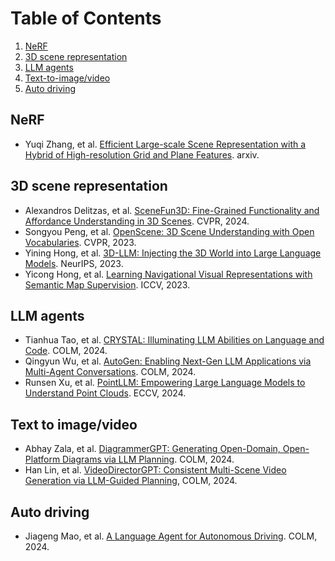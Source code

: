# Table of Contents  
1. [NeRF](#nerf)  
2. [3D scene representation](#3d-scene-rep)
3. [LLM agents](#llm-agent)
4. [Text-to-image/video](#t2iv)
5. [Auto driving](#auto-drive)  

## NeRF  
<a name="nerf"></a>

- Yuqi Zhang, et al. [Efficient Large-scale Scene Representation with a Hybrid of High-resolution Grid and Plane Features](https://arxiv.org/pdf/2303.03003). arxiv.  

## 3D scene representation  
<a name="3d-scene-rep"></a>

- Alexandros Delitzas, et al. [SceneFun3D:  Fine-Grained Functionality and Affordance Understanding in 3D Scenes](https://openaccess.thecvf.com/content/CVPR2024/papers/Delitzas_SceneFun3D_Fine-Grained_Functionality_and_Affordance_Understanding_in_3D_Scenes_CVPR_2024_paper.pdf). CVPR, 2024.  
- Songyou Peng, et al. [OpenScene: 3D Scene Understanding with Open Vocabularies](https://arxiv.org/pdf/2211.15654). CVPR, 2023.
- Yining Hong, et al. [3D-LLM: Injecting the 3D World into Large Language Models](https://arxiv.org/pdf/2307.12981). NeurIPS, 2023.  
- Yicong Hong, et al. [Learning Navigational Visual Representations with Semantic Map Supervision](https://openaccess.thecvf.com/content/ICCV2023/papers/Hong_Learning_Navigational_Visual_Representations_with_Semantic_Map_Supervision_ICCV_2023_paper.pdf#:~:text=Inspired%20by%20the%20behavior%20that%20hu-mans%20naturally%20build). ICCV, 2023.  

## LLM agents
<a name="llm-agent"></a>

- Tianhua Tao, et al. [CRYSTAL: Illuminating LLM Abilities on Language and Code](https://openreview.net/attachment?id=kWnlCVcp6o&name=pdf). COLM, 2024.
- Qingyun Wu, et al. [AutoGen: Enabling Next-Gen LLM Applications via Multi-Agent Conversations](https://openreview.net/attachment?id=BAakY1hNKS&name=pdf). COLM, 2024.  
- Runsen Xu, et al. [PointLLM: Empowering Large Language Models to Understand Point Clouds](https://arxiv.org/pdf/2308.16911). ECCV, 2024.  

## Text to image/video
<a name="t2iv"></a>

- Abhay Zala, et al. [DiagrammerGPT: Generating Open-Domain, Open-Platform Diagrams via LLM Planning](https://openreview.net/attachment?id=NV8yRJRET1&name=pdf). COLM, 2024.
- Han Lin, et al. [VideoDirectorGPT: Consistent Multi-Scene Video Generation via LLM-Guided Planning](https://openreview.net/attachment?id=sKNIjS2brr&name=pdf), COLM, 2024.

## Auto driving
<a name="auto-drive"></a>

- Jiageng Mao, et al. [A Language Agent for Autonomous Driving](https://openreview.net/attachment?id=UPE6WYE8vg&name=pdf). COLM, 2024.  
